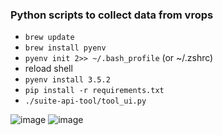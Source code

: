 ### Python scripts to collect data from vrops
 - `brew update`
 - `brew install pyenv`
 - `pyenv init 2>> ~/.bash_profile` (or ~/.zshrc)
 - reload shell
 - `pyenv install 3.5.2`
 - `pip install -r requirements.txt`
 - `./suite-api-tool/tool_ui.py`

![image](https://cloud.githubusercontent.com/assets/9042425/20268344/bde71282-aa4c-11e6-8dd9-6d1254c90a12.png)
![image](https://cloud.githubusercontent.com/assets/9042425/20268347/bfef7ace-aa4c-11e6-9423-d528a150a2cf.png)
